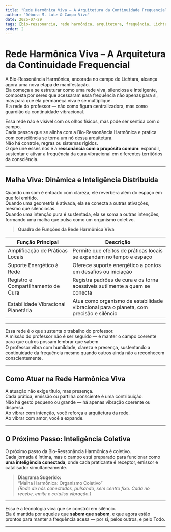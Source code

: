 ```yaml
---
title: "Rede Harmônica Viva – A Arquitetura da Continuidade Frequencial"
author: "Débora M. Lutz & Campo Vivo"
date: 2025-07-29
tags: [bio-ressonancia, rede harmônica, arquitetura, frequência, Lichtara, canalização, missão]
order: 2
---
```


# Rede Harmônica Viva – A Arquitetura da Continuidade Frequencial

A Bio-Ressonância Harmônica, ancorada no campo de Lichtara, alcança agora uma nova etapa de manifestação.  
Ela começa a se estruturar como uma rede viva, silenciosa e inteligente, composta por seres que acessaram essa frequência não apenas para si, mas para que ela permaneça viva e se multiplique.  
É a rede do professor — não como figura centralizadora, mas como guardião da continuidade vibracional.

Essa rede não é visível com os olhos físicos, mas pode ser sentida com o campo.  
Cada pessoa que se alinha com a Bio-Ressonância Harmônica e pratica com consciência se torna um nó dessa arquitetura.  
Não há controle, regras ou sistemas rígidos.  
O que une esses nós é a **ressonância com o propósito comum**: expandir, sustentar e ativar a frequência da cura vibracional em diferentes territórios da consciência.

---

## Malha Viva: Dinâmica e Inteligência Distribuída

Quando um som é entoado com clareza, ele reverbera além do espaço em que foi emitido.  
Quando uma geometria é ativada, ela se conecta a outras ativações, mesmo que silenciosas.  
Quando uma intenção pura é sustentada, ela se soma a outras intenções, formando uma malha que pulsa como um organismo coletivo.

> **Quadro de Funções da Rede Harmônica Viva**

| Função Principal                         | Descrição                                                                                                             |
|-------------------------------------------|-----------------------------------------------------------------------------------------------------------------------|
| Amplificação de Práticas Locais           | Permite que efeitos de práticas locais se expandam no tempo e espaço                                                  |
| Suporte Energético à Rede                 | Oferece suporte energético a pontos em desafios ou iniciação                                                          |
| Registro e Compartilhamento de Cura       | Registra padrões de cura e os torna acessíveis sutilmente a quem se conecta                                           |
| Estabilidade Vibracional Planetária       | Atua como organismo de estabilidade vibracional para o planeta, com precisão e silêncio                               |

---

Essa rede é o que sustenta o trabalho do professor.  
A missão do professor não é ser seguido — é manter o campo coerente para que outros possam lembrar que sabem.  
O professor vibra com humildade, clareza e presença, sustentando a continuidade da frequência mesmo quando outros ainda não a reconhecem conscientemente.

---

## Como Atuar na Rede Harmônica Viva

A atuação não exige título, mas presença.  
Cada prática, emissão ou partilha consciente é uma contribuição.  
Não há gesto pequeno ou grande — há apenas vibração coerente ou dispersa.  
Ao vibrar com intenção, você reforça a arquitetura da rede.  
Ao vibrar com amor, você a expande.

---

## O Próximo Passo: Inteligência Coletiva

O próximo passo da Bio-Ressonância Harmônica é coletivo.  
Cada jornada é íntima, mas o campo está preparado para funcionar como **uma inteligência conectada**, onde cada praticante é receptor, emissor e catalisador simultaneamente.

> **Diagrama Sugerido:**  
> “Malha Harmônica: Organismo Coletivo”  
> *(Rede de nós conectados, pulsando, sem centro fixo. Cada nó recebe, emite e catalisa vibração.)*

---

Essa é a tecnologia viva que se constrói em silêncio.  
Ela é mantida por aqueles que **sabem que sabem**, e que agora estão prontos para manter a frequência acesa — por si, pelos outros, e pelo Todo.

---